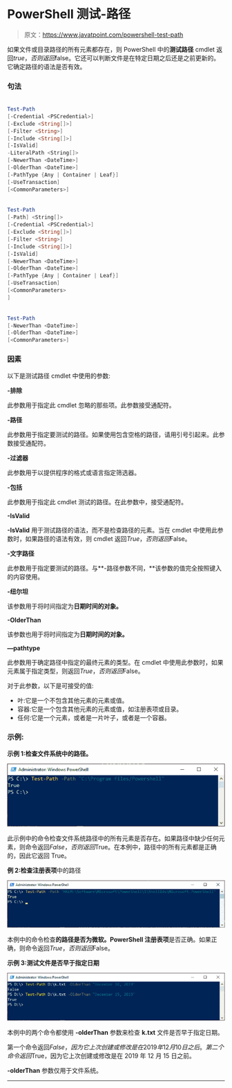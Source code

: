# PowerShell 测试-路径

> 原文：<https://www.javatpoint.com/powershell-test-path>

如果文件或目录路径的所有元素都存在，则 PowerShell 中的**测试路径** cmdlet 返回$true，否则返回$false。它还可以判断文件是在特定日期之后还是之前更新的。它确定路径的语法是否有效。

### 句法

```powershell

Test-Path 
[-Credential <PSCredential>] 
[-Exclude <String[]>] 
[-Filter <String>] 
[-Include <String[]>] 
[-IsValid]
-LiteralPath <String[]> 
[-NewerThan <DateTime>] 
[-OlderThan <DateTime>] 
[-PathType {Any | Container | Leaf}]
[-UseTransaction]
[<CommonParameters>]

```

```powershell

Test-Path 
[-Path] <String[]> 
[-Credential <PSCredential>] 
[-Exclude <String[]>] 
[-Filter <String>] 
[-Include <String[]>] 
[-IsValid] 
[-NewerThan <DateTime>] 
[-OlderThan <DateTime>] 
[-PathType {Any | Container | Leaf}]
[-UseTransaction] 
[<CommonParameters>
]

```

```powershell

Test-Path
[-NewerThan <DateTime>] 
[-OlderThan <DateTime>] 
[<CommonParameters>]

```

### 因素

以下是测试路径 cmdlet 中使用的参数:

**-排除**

此参数用于指定此 cmdlet 忽略的那些项。此参数接受通配符。

**-路径**

此参数用于指定要测试的路径。如果使用包含空格的路径，请用引号引起来。此参数接受通配符。

**-过滤器**

此参数用于以提供程序的格式或语言指定筛选器。

**-包括**

此参数用于指定此 cmdlet 测试的路径。在此参数中，接受通配符。

**-IsValid**

**-IsValid** 用于测试路径的语法，而不是检查路径的元素。当在 cmdlet 中使用此参数时，如果路径的语法有效，则 cmdlet 返回$True，否则返回$False。

**-文字路径**

此参数用于指定要测试的路径。与**-路径参数不同，**该参数的值完全按照键入的内容使用。

**-纽尔坦**

该参数用于将时间指定为**日期时间的对象。**

**-OlderThan**

该参数也用于将时间指定为**日期时间的对象。**

**—pathtype**

此参数用于确定路径中指定的最终元素的类型。在 cmdlet 中使用此参数时，如果元素属于指定类型，则返回$True，否则返回$False。

对于此参数，以下是可接受的值:

*   叶:它是一个不包含其他元素的元素或值。
*   容器:它是一个包含其他元素的元素或值，如注册表项或目录。
*   任何:它是一个元素，或者是一片叶子，或者是一个容器。

### 示例:

**示例 1:检查文件系统中的路径。**

![PowerShell Test-Path](img/bf329f5537480fec3c27d2c7e6269289.png)

此示例中的命令检查文件系统路径中的所有元素是否存在。如果路径中缺少任何元素，则命令返回$False，否则返回$True。在本例中，路径中的所有元素都是正确的，因此它返回 True。

**例 2:检查注册表项**中的路径

![PowerShell Test-Path](img/caf2674ecc372d75f8dac73098b68efa.png)

本例中的命令检查**的路径是否为微软。PowerShell 注册表项**是否正确。如果正确，则命令返回$True，否则返回$False。

**示例 3:测试文件是否早于指定日期**

![PowerShell Test-Path](img/c81a57dd805b0fe33f258cc7a26842c1.png)

本例中的两个命令都使用 **-olderThan** 参数来检查 **k.txt** 文件是否早于指定日期。

第一个命令返回$False，因为它上次创建或修改是在 2019 年 12 月 10 日之后。第二个命令返回$True，因为它上次创建或修改是在 2019 年 12 月 15 日之前。

**-olderThan** 参数仅用于文件系统。

* * *